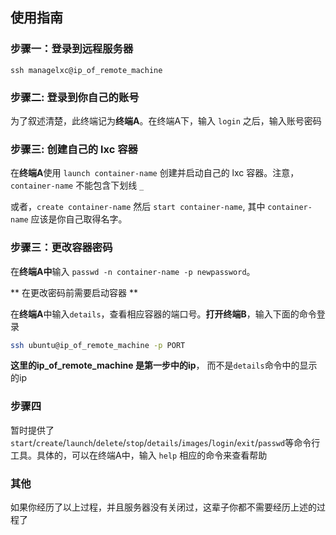 ## 使用指南

### 步骤一：登录到远程服务器

`ssh managelxc@ip_of_remote_machine`

### 步骤二: 登录到你自己的账号

为了叙述清楚，此终端记为**终端A**。在终端A下，输入 `login` 之后，输入账号密码

### 步骤三: 创建自己的 lxc 容器

在**终端A**使用 `launch container-name` 创建并启动自己的 lxc 容器。注意，`container-name` 不能包含下划线 `_` 

或者，`create container-name` 然后 `start container-name`, 其中 `container-name` 应该是你自己取得名字。

### 步骤三：更改容器密码

在**终端A中**输入 `passwd -n container-name -p newpassword`。

** 在更改密码前需要启动容器 **

在**终端A**中输入`details`，查看相应容器的端口号。**打开终端B**，输入下面的命令登录

```bash
ssh ubuntu@ip_of_remote_machine -p PORT
```

**这里的ip_of_remote_machine 是第一步中的ip**， 而不是`details`命令中的显示的ip


### 步骤四

暂时提供了`start`/`create`/`launch`/`delete`/`stop`/`details`/`images`/`login`/`exit`/`passwd`等命令行工具。具体的，可以在终端A中，输入 `help` 相应的命令来查看帮助


### 其他

如果你经历了以上过程，并且服务器没有关闭过，这辈子你都不需要经历上述的过程了